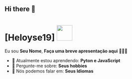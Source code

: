 ## Hi there 👋
# [Heloyse19] <img src="https://images-wixmp-ed30a86b8c4ca887773594c2.wixmp.com/f/4fe57917-48a1-4800-a5b2-7f150343795c/dfnri9h-a47bf243-1351-4bc8-8c6f-34486b7a6aee.gif?token=eyJ0eXAiOiJKV1QiLCJhbGciOiJIUzI1NiJ9.eyJzdWIiOiJ1cm46YXBwOjdlMGQxODg5ODIyNjQzNzNhNWYwZDQxNWVhMGQyNmUwIiwiaXNzIjoidXJuOmFwcDo3ZTBkMTg4OTgyMjY0MzczYTVmMGQ0MTVlYTBkMjZlMCIsIm9iaiI6W1t7InBhdGgiOiJcL2ZcLzRmZTU3OTE3LTQ4YTEtNDgwMC1hNWIyLTdmMTUwMzQzNzk1Y1wvZGZucmk5aC1hNDdiZjI0My0xMzUxLTRiYzgtOGM2Zi0zNDQ4NmI3YTZhZWUuZ2lmIn1dXSwiYXVkIjpbInVybjpzZXJ2aWNlOmZpbGUuZG93bmxvYWQiXX0.jtX9VerNsJ-8w_tM9_1PRAxLLUx_mbpeEmBPxnkaVHI" width="50px">

Eu sou <strong>Seu Nome</strong>, <strong>Faça uma breve apresentação aqui</strong> 👨🏻‍💻 

- 🚀 Atualmente estou aprendendo: <strong>Pyton e JavaScript</strong> 
- 💬 Pergunte-me sobre: <strong>Seus hobbies</strong>
- 📣 Nós podemos falar em: <strong>Seus Idiomas</strong>
